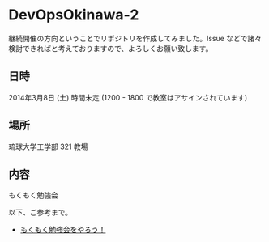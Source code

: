 DevOpsOkinawa-2
===============

継続開催の方向ということでリポジトリを作成してみました。Issue などで諸々検討できればと考えておりますので、よろしくお願い致します。

## 日時

2014年3月8日 (土) 時間未定 (1200 - 1800 で教室はアサインされています)

## 場所

琉球大学工学部 321 教場

## 内容

もくもく勉強会

以下、ご参考まで。

- [もくもく勉強会をやろう！](http://www.1x1.jp/blog/2013/12/lets-try-moku-moku-study-event.html)
